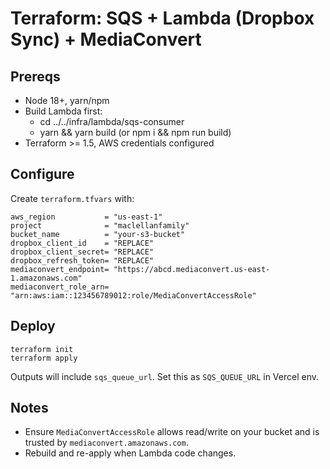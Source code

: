 # Terraform: SQS + Lambda (Dropbox Sync) + MediaConvert

## Prereqs
- Node 18+, yarn/npm
- Build Lambda first:
  - cd ../../infra/lambda/sqs-consumer
  - yarn && yarn build (or npm i && npm run build)
- Terraform >= 1.5, AWS credentials configured

## Configure
Create `terraform.tfvars` with:

```
aws_region           = "us-east-1"
project              = "maclellanfamily"
bucket_name          = "your-s3-bucket"
dropbox_client_id    = "REPLACE"
dropbox_client_secret= "REPLACE"
dropbox_refresh_token= "REPLACE"
mediaconvert_endpoint= "https://abcd.mediaconvert.us-east-1.amazonaws.com"
mediaconvert_role_arn= "arn:aws:iam::123456789012:role/MediaConvertAccessRole"
```

## Deploy

```
terraform init
terraform apply
```

Outputs will include `sqs_queue_url`. Set this as `SQS_QUEUE_URL` in Vercel env.

## Notes
- Ensure `MediaConvertAccessRole` allows read/write on your bucket and is trusted by `mediaconvert.amazonaws.com`.
- Rebuild and re-apply when Lambda code changes.

